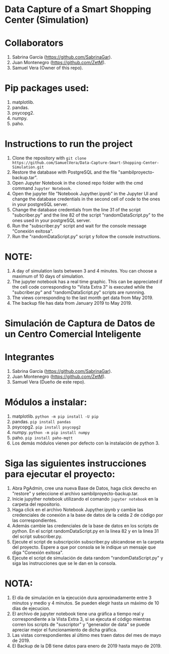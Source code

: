 # Data Capture of a Smart Shopping Center (Simulation)

# Collaborators

1. Sabrina García (https://github.com/SabrinaGar).
2. Juan Montenegro (https://github.com/ZetM).
3. Samuel Vera (Owner of this repo).

# Pip packages used:

1. matplotlib.
2. pandas.
3. psycopg2.
4. numpy.
5. paho.

# Instructions to run the project

1. Clone the repository with `git clone https://github.com/SamuelVera/Data-Capture-Smart-Shopping-Center-Simulation.git`
2. Restore the database with PostgreSQL and the file "sambilproyecto-backup.tar".
3. Open Jupyter Notebook in the cloned repo folder with the cmd command `Jupyter Notebook`.
4. Open the jupyter file "Notebook Jupyther.ipynb" in the Jupyter UI and change the database credentials in the second cell of code to the ones in your postgreSQL server.
5. Change the database credentials from the line 31 of the script "subcriber.py" and the line 82 of the script "randomDataScript.py" to the ones used in your postgreSQL server.
6. Run the "subscriber.py" script and wait for the console message "Conexión exitosa".
7. Run the "randomDataScript.py" script y follow the console instructions.

# NOTE:

1. A day of simulation lasts between 3 and 4 minutes. You can choose a maximum of 10 days of simulation.
2. The jupyter notebook has a real time graphic. This can be appreciated if the cell code corresponding to "Vista Extra 3" is executed while the "subcriber.py" and "randomDataScript.py" scripts are runnning.
3. The views corresponding to the last month get data from May 2019.
4. The backup file has data from January 2019 to May 2019.

# Simulación de Captura de Datos de un Centro Comercial Inteligente

# Integrantes

1. Sabrina García (https://github.com/SabrinaGar).
2. Juan Montenegro (https://github.com/ZetM).
3. Samuel Vera (Dueño de este repo).

# Módulos a instalar:

1. matplotlib. `python -m pip install -U pip`
2. pandas. `pip install pandas`
3. psycopg2. `pip install psycopg2`
4. numpy. `python -m pip install numpy`
5. paho. `pip install paho-mqtt`
6. Los demás módulos vienen por defecto con la instalación de python 3.

# Siga las siguientes instrucciones para ejecutar el proyecto:

1. Abra PgAdmin, cree una nueva Base de Datos, haga click derecho en "restore" y seleccione el archivo sambilproyecto-backup.tar. 
2. Inicie jupyther notebook utilizando el comando `jupyter notebook` en la carpeta del repositorio.
3. Haga click en el archivo Notebook Jupyther.ipynb y cambie las credenciales de conexión a la base de datos de la celda 2 de código por las correspondientes.
4. Además cambie las credenciales de la base de datos en los scripts de python. En el script randomDataScript.py en la linea 82 y en la linea 31 del script subscriber.py.
5. Ejecute el script de subscripción subscriber.py ubicandose en la carpeta del proyecto. Espere a que por consola se le indique un mensaje que diga "Conexión exitosa".
6. Ejecute el script de simulación de data random "randomDataScript.py" y siga las instrucciones que se le dan en la consola.

# NOTA:

1. El día de simulación en la ejecución dura aproximadamente entre 3 minutos y medio y 4 minutos. Se pueden elegir hasta un máximo de 10 días de ejecucion.
2. El archivo de jupyter notebook tiene una gráfica a tiempo real y correspondiente a la Vista Extra 3, si se ejecuta el código mientras corren los scripts de "suscriptor" y "generador de data" se puede apreciar mejor el funcionamiento de dicha gráfica.
3. Las vistas correspondientes al último mes traen datos del mes de mayo de 2019.
4. El Backup de la DB tiene datos para enero de 2019 hasta mayo de 2019.
